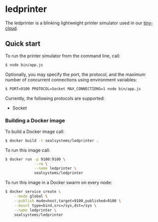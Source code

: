 # ledprinter

The ledprinter is a blinking lightweight printer simulator used in our [tiny-cloud](https://github.com/sealsystems/tiny-cloud).

## Quick start

To run the printer simulator from the command line, call:

```bash
$ node bin/app.js
```

Optionally, you may specify the port, the protocol, and the maximum number of concurrent connections using environment variables:

```bash
$ PORT=9100 PROTOCOL=Socket MAX_CONNECTIONS=1 node bin/app.js
```

Currently, the following protocols are supported:

- Socket

### Building a Docker image

To build a Docker image call:

```bash
$ docker build -t sealsystems/ledprinter .
```

To run this image call:

```bash
$ docker run -p 9100:9100 \
             --rm \
             --name ledprinter \
             sealsystems/ledprinter
```

To run this image in a Docker swarm on every node:

```bash
$ docker service create \
    --mode global \
    --publish mode=host,target=9100,published=9100 \
    --mount type=bind,src=/sys,dst=/sys \
    --name ledprinter \
    sealsystems/ledprinter
```
